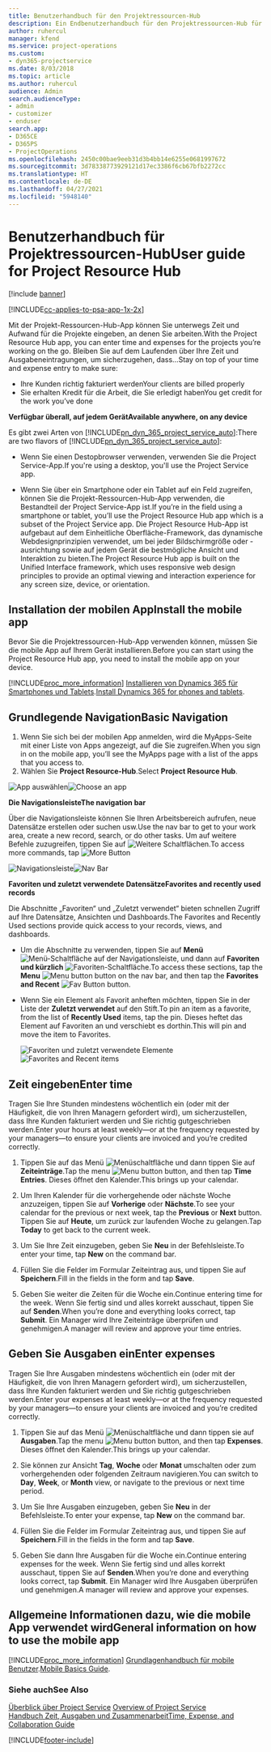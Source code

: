 ```yaml
---
title: Benutzerhandbuch für den Projektressourcen-Hub
description: Ein Endbenutzerhandbuch für den Projektressourcen-Hub für Project Service
author: ruhercul
manager: kfend
ms.service: project-operations
ms.custom:
- dyn365-projectservice
ms.date: 8/03/2018
ms.topic: article
ms.author: ruhercul
audience: Admin
search.audienceType:
- admin
- customizer
- enduser
search.app:
- D365CE
- D365PS
- ProjectOperations
ms.openlocfilehash: 2450c00bae9eeb31d3b4bb14e6255e0681997672
ms.sourcegitcommit: 3d78338773929121d17ec3386f6cb67bfb2272cc
ms.translationtype: HT
ms.contentlocale: de-DE
ms.lasthandoff: 04/27/2021
ms.locfileid: "5948140"
---
```

# <a name="user-guide-for-project-resource-hub"></a><span data-ttu-id="d1249-103">Benutzerhandbuch für Projektressourcen-Hub</span><span class="sxs-lookup"><span data-stu-id="d1249-103">User guide for Project Resource Hub</span></span>

[!include [banner](../includes/psa-now-project-operations.md)]

[!INCLUDE[cc-applies-to-psa-app-1x-2x](../includes/cc-applies-to-psa-app-1x-2x.md)]

<span data-ttu-id="d1249-104">Mit der Projekt-Ressourcen-Hub-App können Sie unterwegs Zeit und Aufwand für die Projekte eingeben, an denen Sie arbeiten.</span><span class="sxs-lookup"><span data-stu-id="d1249-104">With the Project Resource Hub app, you can enter time and expenses for the projects you’re working on the go.</span></span> <span data-ttu-id="d1249-105">Bleiben Sie auf dem Laufenden über Ihre Zeit und Ausgabeneintragungen, um sicherzugehen, dass…</span><span class="sxs-lookup"><span data-stu-id="d1249-105">Stay on top of your time and expense entry to make sure:</span></span>

- <span data-ttu-id="d1249-106">Ihre Kunden richtig fakturiert werden</span><span class="sxs-lookup"><span data-stu-id="d1249-106">Your clients are billed properly</span></span>
- <span data-ttu-id="d1249-107">Sie erhalten Kredit für die Arbeit, die Sie erledigt haben</span><span class="sxs-lookup"><span data-stu-id="d1249-107">You get credit for the work you’ve done</span></span>

<span data-ttu-id="d1249-108">**Verfügbar überall, auf jedem Gerät**</span><span class="sxs-lookup"><span data-stu-id="d1249-108">**Available anywhere, on any device**</span></span>

<span data-ttu-id="d1249-109">Es gibt zwei Arten von [!INCLUDE[pn_dyn_365_project_service_auto](../includes/pn-dyn-365-project-service-auto.md)]:</span><span class="sxs-lookup"><span data-stu-id="d1249-109">There are two flavors of [!INCLUDE[pn_dyn_365_project_service_auto](../includes/pn-dyn-365-project-service-auto.md)]:</span></span> 

- <span data-ttu-id="d1249-110">Wenn Sie einen Destopbrowser verwenden, verwenden Sie die Project Service-App.</span><span class="sxs-lookup"><span data-stu-id="d1249-110">If you're using a desktop, you'll use the Project Service app.</span></span> 

- <span data-ttu-id="d1249-111">Wenn Sie über ein Smartphone oder ein Tablet auf ein Feld zugreifen, können Sie die Projekt-Ressourcen-Hub-App verwenden, die Bestandteil der Project Service-App ist.</span><span class="sxs-lookup"><span data-stu-id="d1249-111">If you’re in the field using a smartphone or tablet, you’ll use the Project Resource Hub app which is a subset of the Project Service  app.</span></span> <span data-ttu-id="d1249-112">Die Project Resource Hub-App ist aufgebaut auf dem Einheitliche Oberfläche-Framework, das dynamische Webdesignprinzipien verwendet, um bei jeder Bildschirmgröße oder -ausrichtung sowie auf jedem Gerät die bestmögliche Ansicht und Interaktion zu bieten.</span><span class="sxs-lookup"><span data-stu-id="d1249-112">The Project Resource Hub app is built on the Unified Interface framework, which uses responsive web design principles to provide an optimal viewing and interaction experience for any screen size, device, or orientation.</span></span> 


## <a name="install-the-mobile-app"></a><span data-ttu-id="d1249-113">Installation der mobilen App</span><span class="sxs-lookup"><span data-stu-id="d1249-113">Install the mobile app</span></span>
<span data-ttu-id="d1249-114">Bevor Sie die Projektressourcen-Hub-App verwenden können, müssen Sie die mobile App auf Ihrem Gerät installieren.</span><span class="sxs-lookup"><span data-stu-id="d1249-114">Before you can start using the Project Resource Hub app, you need to install the mobile app on your device.</span></span> 

[!INCLUDE[proc_more_information](../includes/proc-more-information.md)] <span data-ttu-id="d1249-115">[Installieren von Dynamics 365 für Smartphones und Tablets](/dynamics365/mobile-app/install-dynamics-365-for-phones-and-tablets).</span><span class="sxs-lookup"><span data-stu-id="d1249-115">[Install Dynamics 365 for phones and tablets](/dynamics365/mobile-app/install-dynamics-365-for-phones-and-tablets).</span></span>

## <a name="basic-navigation"></a><span data-ttu-id="d1249-116">Grundlegende Navigation</span><span class="sxs-lookup"><span data-stu-id="d1249-116">Basic Navigation</span></span>
1.  <span data-ttu-id="d1249-117">Wenn Sie sich bei der mobilen App anmelden, wird die MyApps-Seite mit einer Liste von Apps angezeigt, auf die Sie zugreifen.</span><span class="sxs-lookup"><span data-stu-id="d1249-117">When you sign in on the mobile app, you’ll see the MyApps page with a list of the apps that you access to.</span></span> 
2.  <span data-ttu-id="d1249-118">Wählen Sie **Project Resource-Hub**.</span><span class="sxs-lookup"><span data-stu-id="d1249-118">Select **Project Resource Hub**.</span></span>

<span data-ttu-id="d1249-119">![App auswählen](media/chooseApp_1.png "App auswählen")</span><span class="sxs-lookup"><span data-stu-id="d1249-119">![Choose an app](media/chooseApp_1.png "Choose an app")</span></span>

<span data-ttu-id="d1249-120">**Die Navigationsleiste**</span><span class="sxs-lookup"><span data-stu-id="d1249-120">**The navigation bar**</span></span>

<span data-ttu-id="d1249-121">Über die Navigationsleiste können Sie Ihren Arbeitsbereich aufrufen, neue Datensätze erstellen oder suchen usw.</span><span class="sxs-lookup"><span data-stu-id="d1249-121">Use the nav bar to get to your work area, create a new record, search, or do other tasks.</span></span> <span data-ttu-id="d1249-122">Um auf weitere Befehle zuzugreifen, tippen Sie auf ![Weitere Schaltflächen](media/MoreButton.png "Schaltfläche &quot;Mehr&quot;").</span><span class="sxs-lookup"><span data-stu-id="d1249-122">To access more commands, tap ![More Button](media/MoreButton.png "More Button")</span></span>

<span data-ttu-id="d1249-123">![Navigationsleiste](media/NavBar_2.png "Navigationsleiste")</span><span class="sxs-lookup"><span data-stu-id="d1249-123">![Nav Bar](media/NavBar_2.png "Nav Bar")</span></span>

<span data-ttu-id="d1249-124">**Favoriten und zuletzt verwendete Datensätze**</span><span class="sxs-lookup"><span data-stu-id="d1249-124">**Favorites and recently used records**</span></span>

<span data-ttu-id="d1249-125">Die Abschnitte „Favoriten“ und „Zuletzt verwendet“ bieten schnellen Zugriff auf Ihre Datensätze, Ansichten und Dashboards.</span><span class="sxs-lookup"><span data-stu-id="d1249-125">The Favorites and Recently Used sections provide quick access to your records, views, and dashboards.</span></span> 

- <span data-ttu-id="d1249-126">Um die Abschnitte zu verwenden, tippen Sie auf **Menü** ![Menü-Schaltfläche](media/MenuButton.png "Menüschaltfläche") auf der Navigationsleiste, und dann auf **Favoriten und kürzlich** ![Favoriten-Schaltfläche](media/FavButton.png "Favoriten-Schaltfläche").</span><span class="sxs-lookup"><span data-stu-id="d1249-126">To access these sections, tap the **Menu** ![Menu button](media/MenuButton.png "Menu button") button on the nav bar, and then tap the **Favorites and Recent** ![Fav Button](media/FavButton.png "Fav Button") button.</span></span>

- <span data-ttu-id="d1249-127">Wenn Sie ein Element als Favorit anheften möchten, tippen Sie in der Liste der **Zuletzt verwendet** auf den Stift.</span><span class="sxs-lookup"><span data-stu-id="d1249-127">To pin an item as a favorite, from the list of **Recently Used** items, tap the pin.</span></span> <span data-ttu-id="d1249-128">Dieses heftet das Element auf Favoriten an und verschiebt es dorthin.</span><span class="sxs-lookup"><span data-stu-id="d1249-128">This will pin and move the item to Favorites.</span></span>

  <span data-ttu-id="d1249-129">![Favoriten und zuletzt verwendete Elemente](media/Favs_3.png "Favoriten und zuletzt verwendete Elemente")</span><span class="sxs-lookup"><span data-stu-id="d1249-129">![Favorites and Recent items](media/Favs_3.png "Favorites and Recent items")</span></span>
 
## <a name="enter-time"></a><span data-ttu-id="d1249-130">Zeit eingeben</span><span class="sxs-lookup"><span data-stu-id="d1249-130">Enter time</span></span>
<span data-ttu-id="d1249-131">Tragen Sie Ihre Stunden mindestens wöchentlich ein (oder mit der Häufigkeit, die von Ihren Managern gefordert wird), um sicherzustellen, dass Ihre Kunden fakturiert werden und Sie richtig gutgeschrieben werden.</span><span class="sxs-lookup"><span data-stu-id="d1249-131">Enter your hours at least weekly—or at the frequency requested by your managers—to ensure your clients are invoiced and you’re credited correctly.</span></span>

1. <span data-ttu-id="d1249-132">Tippen Sie auf das Menü ![Menüschaltfläche](media/MenuButton.png "Menüschaltfläche") und dann tippen Sie auf **Zeiteinträge**.</span><span class="sxs-lookup"><span data-stu-id="d1249-132">Tap the menu ![Menu button](media/MenuButton.png "Menu button") button, and then tap **Time Entries**.</span></span> <span data-ttu-id="d1249-133">Dieses öffnet den Kalender.</span><span class="sxs-lookup"><span data-stu-id="d1249-133">This brings up your calendar.</span></span>

2. <span data-ttu-id="d1249-134">Um Ihren Kalender für die vorhergehende oder nächste Woche anzuzeigen, tippen Sie auf **Vorherige** oder **Nächste**.</span><span class="sxs-lookup"><span data-stu-id="d1249-134">To see your calendar for the previous or next week, tap the **Previous** or **Next** button.</span></span> <span data-ttu-id="d1249-135">Tippen Sie auf **Heute**, um zurück zur laufenden Woche zu gelangen.</span><span class="sxs-lookup"><span data-stu-id="d1249-135">Tap **Today** to get back to the current week.</span></span>

3. <span data-ttu-id="d1249-136">Um Sie Ihre Zeit einzugeben, geben Sie **Neu** in der Befehlsleiste.</span><span class="sxs-lookup"><span data-stu-id="d1249-136">To enter your time, tap **New** on the command bar.</span></span> 

4. <span data-ttu-id="d1249-137">Füllen Sie die Felder im Formular Zeiteintrag aus, und tippen Sie auf **Speichern**.</span><span class="sxs-lookup"><span data-stu-id="d1249-137">Fill in the fields in the form and tap **Save**.</span></span>

5. <span data-ttu-id="d1249-138">Geben Sie weiter die Zeiten für die Woche ein.</span><span class="sxs-lookup"><span data-stu-id="d1249-138">Continue entering time for the week.</span></span> <span data-ttu-id="d1249-139">Wenn Sie fertig sind und alles korrekt ausschaut, tippen Sie auf **Senden**.</span><span class="sxs-lookup"><span data-stu-id="d1249-139">When you’re done and everything looks correct, tap **Submit**.</span></span> <span data-ttu-id="d1249-140">Ein Manager wird Ihre Zeiteinträge überprüfen und genehmigen.</span><span class="sxs-lookup"><span data-stu-id="d1249-140">A manager will review and approve your time entries.</span></span>

## <a name="enter-expenses"></a><span data-ttu-id="d1249-141">Geben Sie Ausgaben ein</span><span class="sxs-lookup"><span data-stu-id="d1249-141">Enter expenses</span></span> 
<span data-ttu-id="d1249-142">Tragen Sie Ihre Ausgaben mindestens wöchentlich ein (oder mit der Häufigkeit, die von Ihren Managern gefordert wird), um sicherzustellen, dass Ihre Kunden fakturiert werden und Sie richtig gutgeschrieben werden.</span><span class="sxs-lookup"><span data-stu-id="d1249-142">Enter your expenses at least weekly—or at the frequency requested by your managers—to ensure your clients are invoiced and you’re credited correctly.</span></span>

1. <span data-ttu-id="d1249-143">Tippen Sie auf das Menü ![Menüschaltfläche](media/MenuButton.png "Menüschaltfläche") und dann tippen sie auf **Ausgaben**.</span><span class="sxs-lookup"><span data-stu-id="d1249-143">Tap the menu ![Menu button](media/MenuButton.png "Menu button") button, and then tap **Expenses**.</span></span> <span data-ttu-id="d1249-144">Dieses öffnet den Kalender.</span><span class="sxs-lookup"><span data-stu-id="d1249-144">This brings up your calendar.</span></span>

2. <span data-ttu-id="d1249-145">Sie können zur Ansicht **Tag**, **Woche** oder **Monat** umschalten oder zum vorhergehenden oder folgenden Zeitraum navigieren.</span><span class="sxs-lookup"><span data-stu-id="d1249-145">You can switch to **Day**, **Week**, or **Month** view, or navigate to the previous or next time period.</span></span> 

3. <span data-ttu-id="d1249-146">Um Sie Ihre Ausgaben einzugeben, geben Sie **Neu** in der Befehlsleiste.</span><span class="sxs-lookup"><span data-stu-id="d1249-146">To enter your expense, tap **New** on the command bar.</span></span> 

4. <span data-ttu-id="d1249-147">Füllen Sie die Felder im Formular Zeiteintrag aus, und tippen Sie auf **Speichern**.</span><span class="sxs-lookup"><span data-stu-id="d1249-147">Fill in the fields in the form and tap **Save**.</span></span>

5. <span data-ttu-id="d1249-148">Geben Sie dann Ihre Ausgaben für die Woche ein.</span><span class="sxs-lookup"><span data-stu-id="d1249-148">Continue entering expenses for the week.</span></span> <span data-ttu-id="d1249-149">Wenn Sie fertig sind und alles korrekt ausschaut, tippen Sie auf **Senden**.</span><span class="sxs-lookup"><span data-stu-id="d1249-149">When you’re done and everything looks correct, tap **Submit**.</span></span> <span data-ttu-id="d1249-150">Ein Manager wird Ihre Ausgaben überprüfen und genehmigen.</span><span class="sxs-lookup"><span data-stu-id="d1249-150">A manager will review and approve your expenses.</span></span>

## <a name="general-information-on-how-to-use-the-mobile-app"></a><span data-ttu-id="d1249-151">Allgemeine Informationen dazu, wie die mobile App verwendet wird</span><span class="sxs-lookup"><span data-stu-id="d1249-151">General information on how to use the mobile app</span></span> 
[!INCLUDE[proc_more_information](../includes/proc-more-information.md)] <span data-ttu-id="d1249-152">[Grundlagenhandbuch für mobile Benutzer](/dynamics365/mobile-app/dynamics-365-phones-tablets-users-guide).</span><span class="sxs-lookup"><span data-stu-id="d1249-152">[Mobile Basics Guide](/dynamics365/mobile-app/dynamics-365-phones-tablets-users-guide).</span></span>

### <a name="see-also"></a><span data-ttu-id="d1249-153">Siehe auch</span><span class="sxs-lookup"><span data-stu-id="d1249-153">See Also</span></span>  
 <span data-ttu-id="d1249-154">[Überblick über Project Service](../psa/overview.md) </span><span class="sxs-lookup"><span data-stu-id="d1249-154">[Overview of Project Service](../psa/overview.md) </span></span>  
 [<span data-ttu-id="d1249-155">Handbuch Zeit, Ausgaben und Zusammenarbeit</span><span class="sxs-lookup"><span data-stu-id="d1249-155">Time, Expense, and Collaboration Guide</span></span>](../psa/time-expense-collaboration-guide.md)   
 


[!INCLUDE[footer-include](../includes/footer-banner.md)]